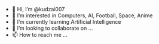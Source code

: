 - 👋 Hi, I’m @kudzai007
- 👀 I’m interested in Computers, AI, Football, Space, Anime
- 🌱 I’m currently learning Artificial Intelligence
- 💞️ I’m looking to collaborate on ...
- 📫 How to reach me ...

<!---
kudzai007/kudzai007 is a ✨ special ✨ repository because its `README.md` (this file) appears on your GitHub profile.
You can click the Preview link to take a look at your changes.
--->
